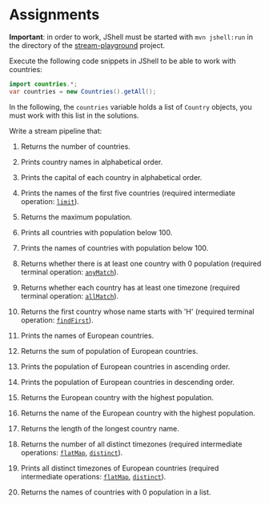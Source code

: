 Assignments
===========

__Important__: in order to work, JShell must be started with `mvn jshell:run` in the directory of the [stream-playground](https://github.com/jeszy75/stream-playground/) project.

Execute the following code snippets in JShell to be able to work with countries:
```java
import countries.*;
var countries = new Countries().getAll();
```
In the following, the `countries` variable holds a list of `Country` objects, you must work with this list in the solutions.

Write a stream pipeline that:

1. Returns the number of countries.

1. Prints country names in alphabetical order.

1. Prints the capital of each country in alphabetical order.

1. Prints the names of the first five countries (required intermediate operation: [`limit`](https://docs.oracle.com/en/java/javase/11/docs/api/java.base/java/util/stream/Stream.html#limit(long))).

1. Returns the maximum population.

1. Prints all countries with population below 100.

1. Prints the names of countries with population below 100.

1. Returns whether there is at least one country with 0 population (required terminal operation: [`anyMatch`](https://docs.oracle.com/en/java/javase/11/docs/api/java.base/java/util/stream/Stream.html#anyMatch(java.util.function.Predicate))).

1. Returns whether each country has at least one timezone (required terminal operation: [`allMatch`](https://docs.oracle.com/en/java/javase/11/docs/api/java.base/java/util/stream/Stream.html#allMatch(java.util.function.Predicate))).

1. Returns the first country whose name starts with 'H' (required terminal operation: [`findFirst`](https://docs.oracle.com/en/java/javase/11/docs/api/java.base/java/util/stream/Stream.html#findFirst())).

1. Prints the names of European countries.

1. Returns the sum of population of European countries.

1. Prints the population of European countries in ascending order.

1. Prints the population of European countries in descending order.

1. Returns the European country with the highest population.

1. Returns the name of the European country with the highest population.

1. Returns the length of the longest country name.

1. Returns the number of all distinct timezones (required intermediate operations: [`flatMap`](https://docs.oracle.com/en/java/javase/11/docs/api/java.base/java/util/stream/Stream.html#flatMap(java.util.function.Function)), [`distinct`](https://docs.oracle.com/en/java/javase/11/docs/api/java.base/java/util/stream/Stream.html#distinct())).

1. Prints all distinct timezones of European countries (required intermediate operations: [`flatMap`](https://docs.oracle.com/en/java/javase/11/docs/api/java.base/java/util/stream/Stream.html#flatMap(java.util.function.Function)), [`distinct`](https://docs.oracle.com/en/java/javase/11/docs/api/java.base/java/util/stream/Stream.html#distinct())).

1. Returns the names of countries with 0 population in a list.

